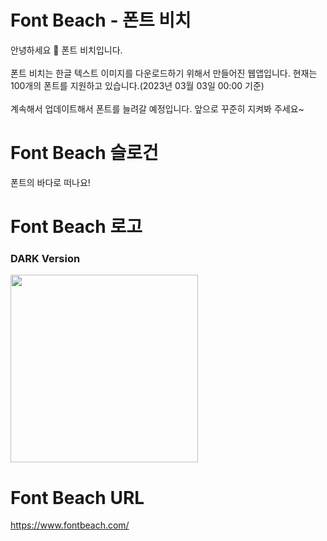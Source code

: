 # Font Beach - 폰트 비치
안녕하세요 👏 폰트 비치입니다.<br></br>
폰트 비치는 한글 텍스트 이미지를 다운로드하기 위해서 만들어진 웹앱입니다.
현재는 100개의 폰트를 지원하고 있습니다.(2023년 03월 03일 00:00 기준)<br></br>
계속해서 업데이트해서 폰트를 늘려갈 예정입니다.
앞으로 꾸준히 지켜봐 주세요~

# Font Beach 슬로건
폰트의 바다로 떠나요!

# Font Beach 로고

### DARK Version

<img width="300" src="https://user-images.githubusercontent.com/60413257/218294292-21e2dc6a-07d7-4e32-902d-f46dbbe76f66.png"/>

# Font Beach URL

<a href="https://www.fontbeach.com/">https://www.fontbeach.com/</a>
